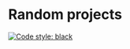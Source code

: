 # Random projects

[![Code style: black](https://img.shields.io/badge/code%20style-black-000000.svg)](https://github.com/psf/black)
